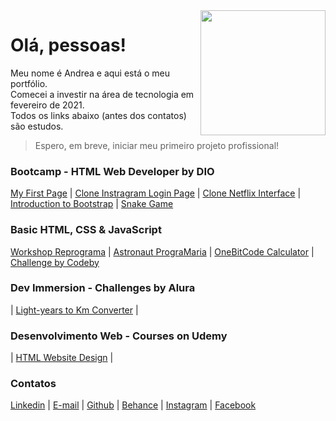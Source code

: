 <img src="https://media.giphy.com/media/LPgFwCQg4HQBvPihcn/giphy.gif" width="200px" align="right">

# Olá, pessoas!

Meu nome é Andrea e aqui está o meu portfólio.  
Comecei a investir na área de tecnologia em fevereiro de 2021.  
Todos os links abaixo (antes dos contatos) são estudos.

> Espero, em breve, iniciar meu primeiro projeto profissional!

### Bootcamp - HTML Web Developer by DIO 

[My First Page](https://andreadcsousa.github.io/introducao_html_css/) | [Clone Instragram Login Page](https://andreadcsousa.github.io/desafio_instagram/) | [Clone Netflix Interface](https://andreadcsousa.github.io/desafio_netflix/) | [Introduction to Bootstrap](https://andreadcsousa.github.io/introducao_bootstrap/) | [Snake Game](https://andreadcsousa.github.io/desafio_snake/)

### Basic HTML, CSS & JavaScript

[Workshop Reprograma](https://andreadcsousa.github.io/oficina_reprograma/) | [Astronaut PrograMaria](https://andreadcsousa.github.io/frontend_programaria/) | [OneBitCode Calculator](https://andreadcsousa.github.io/start_onebitcode/) | [Challenge by Codeby](https://andreadcsousa.github.io/codeby_test/)

### Dev Immersion - Challenges by Alura

| [Light-years to Km Converter](https://andreadcsousa.github.io/alura_conversorjs/) |

### Desenvolvimento Web - Courses on Udemy

| [HTML Website Design](https://andreadcsousa.github.io/projeto-unes/) |

### Contatos

[Linkedin](https://www.linkedin.com/in/andrea-dcsousa/) | [E-mail](mailto:andrea.dcsousa@gmail.com) | [Github](https://github.com/andreadcsousa) | [Behance](https://www.freecodecamp.org/andreadcsousa) | [Instagram](https://www.instagram.com/pinklovesxtina/) | [Facebook](https://www.facebook.com/pinkLOVESxtina)
